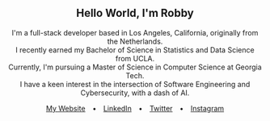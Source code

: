 <div align="center">



  <h2>Hello World, I'm Robby</h2>
  <p>
    I'm a full-stack developer based in Los Angeles, California, originally from the Netherlands.<br>
    I recently earned my Bachelor of Science in Statistics and Data Science from UCLA.<br>
    Currently, I'm pursuing a Master of Science in Computer Science at Georgia Tech.<br>
    I have a keen interest in the intersection of Software Engineering and Cybersecurity, with a dash of AI.
  </p>


  <p>
    <a href="https:/robertlewis.dev" style="margin: 0 10px;">My Website</a> • 
    <a href="https://www.linkedin.com/in/robbylew/" style="margin: 0 10px;">LinkedIn</a> • 
    <a href="https://twitter.com/roberthedev" style="margin: 0 10px;">Twitter</a> • 
    <a href="https://www.instagram.com/robbylew/" style="margin: 0 10px;">Instagram</a>
  </p>
</div>
